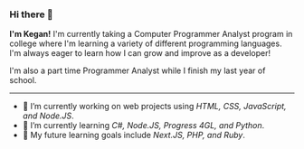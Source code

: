 ### Hi there 👋

**I'm Kegan!** I'm currently taking a Computer Programmer Analyst program in college where I'm learning a variety of different programming languages. I'm always eager to learn how I can grow and improve as a developer!

I'm also a part time Programmer Analyst while I finish my last year of school.

---

- 🔭 I’m currently working on web projects using *HTML, CSS, JavaScript, and Node.JS*.
- 🌱 I’m currently learning *C#, Node.JS, Progress 4GL, and Python*.
- 🚀 My future learning goals include *Next.JS, PHP, and Ruby*.
